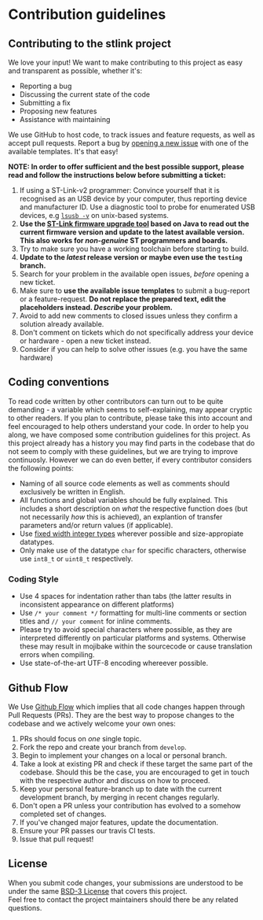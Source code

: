 # Contribution guidelines

## Contributing to the stlink project
We love your input! We want to make contributing to this project as easy and transparent as possible, whether it's:

- Reporting a bug
- Discussing the current state of the code
- Submitting a fix
- Proposing new features
- Assistance with maintaining

We use GitHub to host code, to track issues and feature requests, as well as accept pull requests.
Report a bug by [opening a new issue]() with one of the available templates. It's that easy!

**NOTE: In order to offer sufficient and the best possible support, please read and follow the instructions below before submitting a ticket:**

1) If using a ST-Link-v2 programmer: Convince yourself that it is recognised as an USB device by your computer, thus reporting device and manufacturer ID. Use a diagnostic tool to probe for enumerated USB devices, e.g [`lsusb -v`](https://linux.die.net/man/8/lsusb) on unix-based systems.
2) **Use the [ST-Link firmware upgrade tool](https://www.st.com/en/development-tools/stsw-link007.html) based on Java to read out the current firmware version and update to the latest available version. This also works for _non-genuine_ ST programmers and boards.**
3) Try to make sure you have a working toolchain before starting to build.
4) **Update to the _latest_ release version or maybe even use the `testing` branch.**
5) Search for your problem in the available open issues, _before_ opening a new ticket.
6) Make sure to **use the available issue templates** to submit a bug-report or a feature-request. **Do not replace the prepared text, edit the placeholders instead. _Describe_ your problem.**
7) Avoid to add new comments to closed issues unless they confirm a solution already available.
8) Don't comment on tickets which do not specifically address your device or hardware - open a new ticket instead.
9) Consider if you can help to solve other issues (e.g. you have the same hardware)

## Coding conventions
To read code written by other contributors can turn out to be quite demanding - a variable which seems to self-explaining, may appear cryptic to other readers. If you plan to contribute, please take this into account and feel encouraged to help others understand your code. In order to help you along, we have composed some contribution guidelines for this project. As this project already has a history you may find parts in the codebase that do not seem to comply with these guidelines, but we are trying to improve continuosly. However we can do even better, if every contributor considers the following points:

* Naming of all source code elements as well as comments should exclusively be written in English.
* All functions and global variables should be fully explained. This includes a short description on _what_ the respective function does (but not necessarily _how_ this is achieved), an explantion of transfer parameters and/or return values (if applicable).
* Use [fixed width integer types](http://en.cppreference.com/w/c/types/integer) wherever possible and size-appropiate datatypes.
* Only make use of the datatype `char` for specific characters, otherwise use `int8_t` or `uint8_t` respectively.


### Coding Style
* Use 4 spaces for indentation rather than tabs (the latter results in inconsistent appearance on different platforms)
* Use `/* your comment */` formatting for multi-line comments or section titles and `// your comment` for inline comments.
* Please try to avoid special characters where possible, as they are interpreted differently on particular platforms and systems. Otherwise these may result in mojibake within the sourcecode or cause translation errors when compiling.
* Use state-of-the-art UTF-8 encoding whereever possible.


## Github Flow
We Use [Github Flow](https://guides.github.com/introduction/flow/index.html) which implies that all code changes happen through Pull Requests (PRs).
They are the best way to propose changes to the codebase and we actively welcome your own ones:

1. PRs should focus on _one_ single topic.
2. Fork the repo and create your branch from `develop`.
3. Begin to implement your changes on a local or personal branch.
4. Take a look at existing PR and check if these target the same part of the codebase.
   Should this be the case, you are encouraged to get in touch with the respective author and discuss on how to proceed.
5. Keep your personal feature-branch up to date with the current development branch, by merging in recent changes regularly.
6. Don't open a PR unless your contribution has evolved to a somehow completed set of changes.
7. If you've changed major features, update the documentation.
8. Ensure your PR passes our travis CI tests.
9. Issue that pull request!


## License
When you submit code changes, your submissions are understood to be under the same [BSD-3 License](LICENSE.md) that covers this project.<br />Feel free to contact the project maintainers should there be any related questions.
